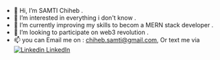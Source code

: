 - 👋 Hi, I’m SAMTI Chiheb .
- 👀 I’m interested in everything i don't know .
- 🌱 I’m currently improving my skills to becom a MERN stack developer .
- 💞️ I’m looking to participate on web3 revolution .
- 📫 you can Email me on :  chiheb.samti@gmail.com, Or text me via [![Linkedin](https://i.stack.imgur.com/gVE0j.png) LinkedIn]([https://www.linkedin.com](https://www.linkedin.com/in/samti-chiheb)/)
